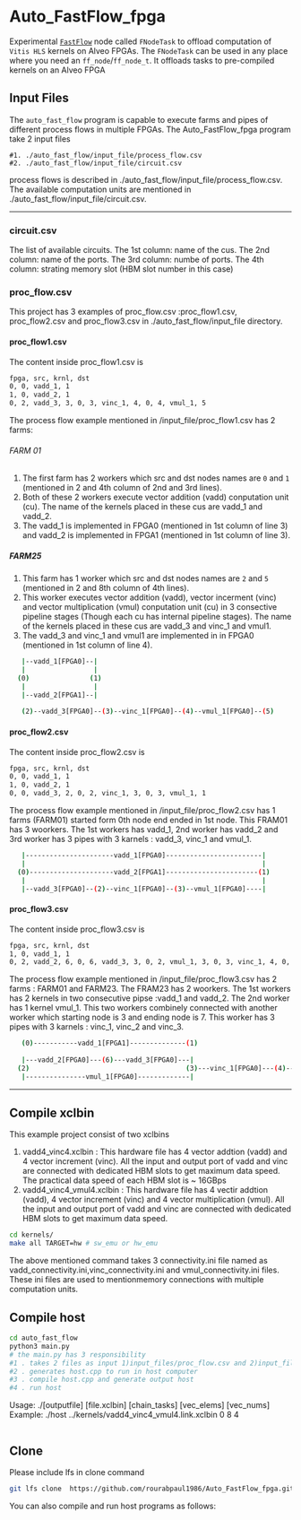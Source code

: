 # Auto_FastFlow_fpga
Experimental [`FastFlow`](https://github.com/fastflow/fastflow) node called `FNodeTask` to offload computation of `Vitis HLS` kernels on Alveo FPGAs.
The `FNodeTask` can be used in any place where you need an `ff_node`/`ff_node_t`.
It offloads tasks to pre-compiled kernels on an Alveo FPGA

## Input Files
The `auto_fast_flow` program is capable to execute farms and pipes of different process flows in multiple FPGAs. The Auto_FastFlow_fpga program take 2 input files
```
#1. ./auto_fast_flow/input_file/process_flow.csv
#2. ./auto_fast_flow/input_file/circuit.csv
```
process flows is described in ./auto_fast_flow/input_file/process_flow.csv. 
The available computation units are mentioned in ./auto_fast_flow/input_file/circuit.csv.


-----------
### circuit.csv

The list of available circuits.
The 1st column: name of the cus.
The 2nd column: name of the ports.
The 3rd column: numbe of ports.
The 4th column: strating memory slot (HBM slot number in this case)
### proc_flow.csv
This project has 3 examples of proc_flow.csv :proc_flow1.csv, proc_flow2.csv and proc_flow3.csv in ./auto_fast_flow/input_file directory.
#### proc_flow1.csv
The content inside proc_flow1.csv is
```bash
fpga, src, krnl, dst
0, 0, vadd_1, 1
1, 0, vadd_2, 1
0, 2, vadd_3, 3, 0, 3, vinc_1, 4, 0, 4, vmul_1, 5
```
The process flow example mentioned in /input_file/proc_flow1.csv
has 2 farms:

###### FARM 01
1. The first farm has 2 workers which src and dst nodes names are `0` and `1` (mentioned in 2 and 4th column of 2nd and 3rd lines).
2. Both of these 2 workers execute vector addition (vadd) conputation unit (cu). The name of the kernels placed in these cus are vadd_1 and vadd_2.
3. The vadd_1 is implemented in FPGA0 (mentioned in 1st column of line 3) and vadd_2 is implemented in FPGA1 (mentioned in 1st column of line 3).
##### FARM25
1. This farm has 1 worker which src and dst nodes names are `2` and `5` (mentioned in 2 and 8th column of 4th lines).
2. This worker executes vector addition (vadd),  vector incerment (vinc) and vector multiplication (vmul) conputation unit (cu) in 3 consective pipeline stages (Though each cu has internal pipeline stages). The name of the kernels placed in these cus are vadd_3 and vinc_1 and vmul1.
3. The vadd_3 and vinc_1 and vmul1 are implemented in in FPGA0 (mentioned in 1st column of line 4).
```bash
   |--vadd_1[FPGA0]--|
   |                 |
  (0)               (1)   
   |                 |
   |--vadd_2[FPGA1]--|
  
   (2)--vadd_3[FPGA0]--(3)--vinc_1[FPGA0]--(4)--vmul_1[FPGA0]--(5)
```
#### proc_flow2.csv
The content inside proc_flow2.csv is
```bash
fpga, src, krnl, dst
0, 0, vadd_1, 1
1, 0, vadd_2, 1
0, 0, vadd_3, 2, 0, 2, vinc_1, 3, 0, 3, vmul_1, 1
```
The process flow example mentioned in /input_file/proc_flow2.csv has 1 farms (FARM01) started form 0th node end ended in 1st node. This FRAM01 has 3 woorkers. The 1st workers has vadd_1, 2nd worker has vadd_2 and 3rd worker has 3 pipes with 3 karnels : vadd_3, vinc_1 and vmul_1.
```bash
   |----------------------vadd_1[FPGA0]------------------------|
   |                                                           |
  (0)---------------------vadd_2[FPGA1]-----------------------(1)   
   |                                                           |
   |--vadd_3[FPGA0]--(2)--vinc_1[FPGA0]--(3)--vmul_1[FPGA0]----|
```

#### proc_flow3.csv
The content inside proc_flow3.csv is
```bash
fpga, src, krnl, dst
1, 0, vadd_1, 1
0, 2, vadd_2, 6, 0, 6, vadd_3, 3, 0, 2, vmul_1, 3, 0, 3, vinc_1, 4, 0, 4, vinc_2, 5, 0, 5, vinc_3, 7
```
The process flow example mentioned in /input_file/proc_flow3.csv has 2 farms : FARM01 and FARM23. The FRAM23 has 2 woorkers. The 1st workers has 2 kernels in two consecutive pipse :vadd_1 and vadd_2. The 2nd worker has 1 kernel vmul_1. This two workers combinely connected with another worker which starting node is 3 and ending node is 7. This worker has 3 pipes with 3 karnels : vinc_1, vinc_2 and vinc_3.
```bash
   (0)-----------vadd_1[FPGA1]--------------(1)
                                                                
   |---vadd_2[FPGA0]---(6)---vadd_3[FPGA0]---|
  (2)                                       (3)---vinc_1[FPGA0]---(4)---vinc_2[FPGA0]---(5)---vinc_3[FPGA0]---(7) 
   |---------------vmul_1[FPGA0]-------------|
```

-----------

## Compile xclbin
This example project consist of two xclbins
1. vadd4_vinc4.xclbin : This hardware file has 4 vector addtion (vadd) and 4 vector increment (vinc). All the input and output port of vadd and vinc are connected with dedicated HBM slots to get maximum data speed. The practical data speed of each HBM slot is ~ 16GBps 
2. vadd4_vinc4_vmul4.xclbin : This hardware file has 4 vectir addtion (vadd),  4 vector increment (vinc) and 4 vector multiplication (vmul). All the input and output port of vadd and vinc are connected with dedicated HBM slots to get maximum data speed.
   
```bash
cd kernels/
make all TARGET=hw # sw_emu or hw_emu
```
The above mentioned command takes 3 connectivity.ini file named as vadd_connectivity.ini,vinc_connectivity.ini and vmul_connectivity.ini files. These ini files are used to mentionmemory connections with multiple computation units.
## Compile host
```bash
cd auto_fast_flow
python3 main.py
# the main.py has 3 responsibility
#1 . takes 2 files as input 1)input_files/proc_flow.csv and 2)input_files/circuit.csv
#2 . generates host.cpp to run in host computer
#3 . compile host.cpp and generate output host
#4 . run host
```
Usage:
        ./[outputfile] [file.xclbin] [chain_tasks] [vec_elems] [vec_nums]
Example:
        ./host ../kernels/vadd4_vinc4_vmul4.link.xclbin  0 8 4
```
```
## Clone 
Please include lfs in clone command 
```bash
git lfs clone  https://github.com/rourabpaul1986/Auto_FastFlow_fpga.git
```
You can also compile and run host programs as follows:


